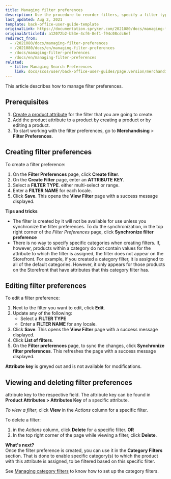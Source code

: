 ```yaml
---
title: Managing filter preferences
description: Use the procedure to reorder filters, specify a filter type and add translations to the filter name in the Back Office.
last_updated: Aug 2, 2021
template: back-office-user-guide-template
originalLink: https://documentation.spryker.com/2021080/docs/managing-filter-preferences
originalArticleId: a12072b2-b53e-4cf6-8ef1-f94c08cdc6ef
redirect_from:
  - /2021080/docs/managing-filter-preferences
  - /2021080/docs/en/managing-filter-preferences
  - /docs/managing-filter-preferences
  - /docs/en/managing-filter-preferences
related:
  - title: Managing Search Preferences
    link: docs/scos/user/back-office-user-guides/page.version/merchandising/search-and-filters/managing-search-preferences.html
---
```


This article describes how to manage filter preferences.

## Prerequisites

1. [Create a product attribute](/docs/scos/user/back-office-user-guides/{{page.version}}/catalog/attributes/creating-product-attributes.html) for the filter that you are going to create.
2. Add the product attribute to a product by creating a product or by editing a product.
3. To start working with the filter preferences, go to **Merchandising** > **Filter Preferences**.


## Creating filter preferences

To create a filter preference:
1. On the **Filter Preferences** page, click **Create filter**.
2. On the **Create Filter** page, enter an **ATTRIBUTE KEY**.
3. Select a **FILTER TYPE**.   either multi-select or range.
4. Enter a **FILTER NAME** for each locale.
5. Click **Save**.
    This opens the **View Filter** page with a success message displayed.

**Tips and tricks**
- The filter is created by it will not be available for use unless you synchronize the filter preferences.
To do the synchronization, in the top right corner of the *Filter Preferences* page, click **Synchronize filter preference**
- There is no way to specify specific categories when creating filters. If, however, products within a category do not contain values for the attribute to which the filter is assigned, the filter does not appear on the Storefront. For example, if you created a category filter, it is assigned to all of the default categories.  However, it only appears for those products on the Storefront that have attributes that this category filter has.

## Editing filter preferences

To edit a filter preference:
1. Next to the filter you want to edit, click **Edit**.
2. Update any of the following:
    * Select a **FILTER TYPE**
    * Enter a **FILTER NAME** for any locale.
 3. Click **Save**.
    This opens the **View Filter** page with a success message displayed.    
 4. Click **List of filters**.
 5. On the **Filter preferences** page, to sync the changes, click **Synchronize filter preferences**.
    This refreshes the page with a success message displayed.




**Attribute key** is greyed out and is not available for modifications.


## Viewing and deleting filter preferences


 attribute key to the respective field. The attribute key can be found in **Product Attributes > Attributes Key** of a specific attribute.

 *To view a filter*, click **View** in the _Actions_ column for a specific filter.

To delete a filter:
 1. in the _Actions_ column, click **Delete**  for a specific filter.
 **OR**
2. In the top right corner of the page while viewing a filter, click **Delete**.

**What's next?**
<br>Once the filter preference is created, you can use it in the **Category Filters** section. That is done to enable specific category(s) to which the product with this attribute is assigned, to be filtered based on this specific filter.

See [Managing category filters](/docs/scos/user/back-office-user-guides/{{page.version}}/merchandising/search-and-filters/managing-category-filters.html) to know how to set up the category filters.
